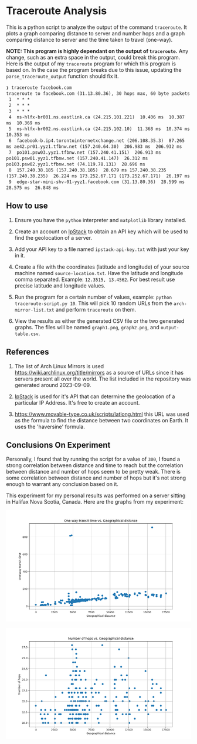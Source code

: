# Traceroute Analysis

This is a python script to analyze the output of the command `traceroute`. It
plots a graph comparing distance to server and number hops and a graph comparing
distance to server and the time taken to travel (one-way).

**NOTE: This program is highly dependant on the output of `traceroute`.** Any
change, such as an extra space in the output, could break this program. Here is
the output of my `traceroute` program for which this program is based on. In
the case the program breaks due to this issue, updating the
`parse_traceroute_output` function should fix it.

```
❯ traceroute facebook.com      
traceroute to facebook.com (31.13.80.36), 30 hops max, 60 byte packets
 1  * * *
 2  * * *
 3  * * *
 4  ns-hlfx-br001.ns.eastlink.ca (24.215.101.221)  10.406 ms  10.387 ms  10.369 ms
 5  ns-hlfx-br002.ns.eastlink.ca (24.215.102.10)  11.368 ms  10.374 ms  10.353 ms
 6  facebook-b.ip4.torontointernetxchange.net (206.108.35.3)  87.265 ms ae42.pr01.yyz1.tfbnw.net (157.240.64.30)  206.983 ms  206.932 ms
 7  po101.psw03.yyz1.tfbnw.net (157.240.41.151)  206.913 ms po101.psw01.yyz1.tfbnw.net (157.240.41.147)  26.312 ms po103.psw02.yyz1.tfbnw.net (74.119.78.131)  28.696 ms
 8  157.240.38.185 (157.240.38.185)  28.679 ms 157.240.38.235 (157.240.38.235)  26.224 ms 173.252.67.171 (173.252.67.171)  26.197 ms
 9  edge-star-mini-shv-01-yyz1.facebook.com (31.13.80.36)  28.599 ms  28.575 ms  26.848 ms
```

## How to use

1. Ensure you have the `python` interpreter and `matplotlib` library installed.

2. Create an account on [IpStack](https://ipstack.com/) to obtain an API key
   which will be used to find the geolocation of a server.

3. Add your API key to a file named `ipstack-api-key.txt` with just your key in
   it.

4. Create a file with the coordinates (latitude and longitude) of your source
   machine named `source-location.txt`. Have the latitude and longitude comma
   separated. Example: `12.3515, 13.4562`. For best result use precise latitude
   and longitude values.
5. Run the program for a certain number of values, example: `python
   traceroute-script.py 10`. This will pick 10 random URLs from the
   `arch-mirror-list.txt` and perform `traceroute` on them.

6. View the results as either the generated CSV file or the two generated
   graphs. The files will be named `graph1.png`, `graph2.png`, and
   `output-table.csv`.


## References

1. The list of Arch Linux Mirrors is used
   https://wiki.archlinux.org/title/mirrors as a source of URLs since it has
   servers present all over the world. The list included in the repository was
   generated around 2023-09-09.

2. [IpStack](https://ipstack.com/) is used for it's API that can determine the
   geolocation of a particular IP Address. It's free to create an account.

3. https://www.movable-type.co.uk/scripts/latlong.html this URL was used as
   the formula to find the distance between two coordinates on Earth. It uses
   the 'haversine' formula.


## Conclusions On Experiment

Personally, I found that by running the script for a value of `300`, I found a
strong correlation between distance and time to reach but the correlation
between distance and number of hops seem to be pretty weak. There is some
correlation between distance and number of hops but it's not strong enough to
warrant any conclusion based on it. 

This experiment for my personal results was performed on a server sitting in
Halifax Nova Scotia, Canada. Here are the graphs from my experiment:

![Graph 1](./personal-results/graph1.png)

![Graph 2](./personal-results/graph2.png)
